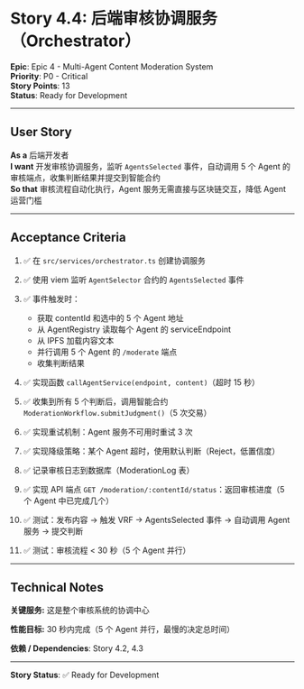 # Story 4.4: 后端审核协调服务（Orchestrator）

**Epic**: Epic 4 - Multi-Agent Content Moderation System  
**Priority**: P0 - Critical  
**Story Points**: 13  
**Status**: Ready for Development

---

## User Story

**As a** 后端开发者  
**I want** 开发审核协调服务，监听 `AgentsSelected` 事件，自动调用 5 个 Agent 的审核端点，收集判断结果并提交到智能合约  
**So that** 审核流程自动化执行，Agent 服务无需直接与区块链交互，降低 Agent 运营门槛

---

## Acceptance Criteria

1. ✅ 在 `src/services/orchestrator.ts` 创建协调服务

2. ✅ 使用 viem 监听 `AgentSelector` 合约的 `AgentsSelected` 事件

3. ✅ 事件触发时：
   - 获取 contentId 和选中的 5 个 Agent 地址
   - 从 AgentRegistry 读取每个 Agent 的 serviceEndpoint
   - 从 IPFS 加载内容文本
   - 并行调用 5 个 Agent 的 `/moderate` 端点
   - 收集判断结果

4. ✅ 实现函数 `callAgentService(endpoint, content)`（超时 15 秒）

5. ✅ 收集到所有 5 个判断后，调用智能合约 `ModerationWorkflow.submitJudgment()`（5 次交易）

6. ✅ 实现重试机制：Agent 服务不可用时重试 3 次

7. ✅ 实现降级策略：某个 Agent 超时，使用默认判断（Reject，低置信度）

8. ✅ 记录审核日志到数据库（ModerationLog 表）

9. ✅ 实现 API 端点 `GET /moderation/:contentId/status`：返回审核进度（5 个 Agent 中已完成几个）

10. ✅ 测试：发布内容 → 触发 VRF → AgentsSelected 事件 → 自动调用 Agent 服务 → 提交判断

11. ✅ 测试：审核流程 < 30 秒（5 个 Agent 并行）

---

## Technical Notes

**关键服务:** 这是整个审核系统的协调中心

**性能目标:** 30 秒内完成（5 个 Agent 并行，最慢的决定总时间）

**依赖 / Dependencies**: Story 4.2, 4.3

---

**Story Status**: ✅ Ready for Development

